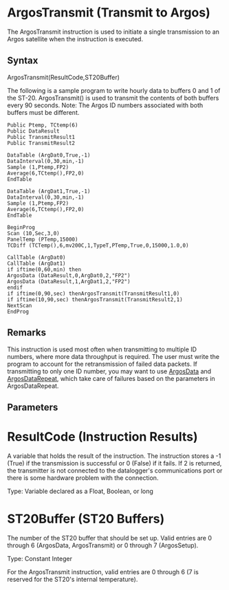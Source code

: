 # ArgosTransmit (Transmit to Argos)

The ArgosTransmit instruction is used to initiate a single transmission to an Argos satellite when the instruction is executed.

## Syntax

ArgosTransmit(ResultCode,ST20Buffer)

The following is a sample program to write hourly data to buffers 0 and 1 of the ST-20. ArgosTransmit() is used to transmit the contents of both buffers every 90 seconds. Note: The Argos ID numbers associated with both buffers must be different.

```
Public Ptemp, TCtemp(6)
Public DataResult
Public TransmitResult1
Public TransmitResult2

DataTable (ArgDat0,True,-1)
DataInterval(0,30,min,-1)
Sample (1,Ptemp,FP2)
Average(6,TCtemp(),FP2,0)
EndTable

DataTable (ArgDat1,True,-1)
DataInterval(0,30,min,-1)
Sample (1,Ptemp,FP2)
Average(6,TCtemp(),FP2,0)
EndTable

BeginProg
Scan (10,Sec,3,0)
PanelTemp (PTemp,15000)
TCDiff (TCTemp(),6,mv200C,1,TypeT,PTemp,True,0,15000,1.0,0)

CallTable (ArgDat0)
CallTable (ArgDat1)
if iftime(0,60,min) then
ArgosData (DataResult,0,ArgDat0,2,"FP2")
ArgosData (DataResult,1,ArgDat1,2,"FP2")
endif
if iftime(0,90,sec) thenArgosTransmit(TransmitResult1,0)
if iftime(10,90,sec) thenArgosTransmit(TransmitResult2,1)
NextScan
EndProg
```

## Remarks

This instruction is used most often when transmitting to multiple ID numbers, where more data throughput is required. The user must write the program to account for the retransmission of failed data packets. If transmitting to only one ID number, you may want to use [ArgosData](argosdata.md) and [ArgosDataRepeat](argosdatarepeat.md), which take care of failures based on the parameters in ArgosDataRepeat.

## Parameters

# ResultCode (Instruction Results)

A variable that holds the result of the instruction. The instruction stores a -1 (True) if the transmission is successful or 0 (False) if it fails. If 2 is returned, the transmitter is not connected to the datalogger's communications port or there is some hardware problem with the connection.

Type: Variable declared as a Float, Boolean, or long

# ST20Buffer (ST20 Buffers)

The number of the ST20 buffer that should be set up. Valid entries are 0 through 6 (ArgosData, ArgosTransmit) or 0 through 7 (ArgosSetup).

Type: Constant Integer

For the ArgosTransmit instruction, valid entries are 0 through 6 (7 is reserved for the ST20's internal temperature).
